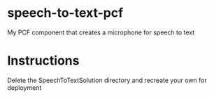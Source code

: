 # speech-to-text-pcf
My PCF component that creates a microphone for speech to text

# Instructions
Delete the SpeechToTextSolution directory and recreate your own for deployment
